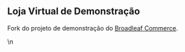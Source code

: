 ## Loja Virtual de Demonstração

Fork do projeto de demonstração do [Broadleaf Commerce](http://www.broadleafcommerce.org).

\n
